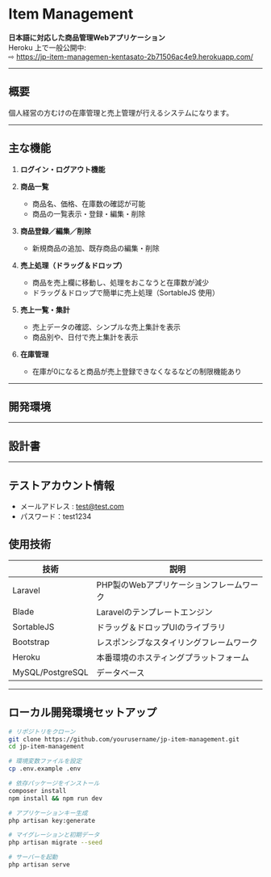 # Item Management 

**日本語に対応した商品管理Webアプリケーション**  
Heroku 上で一般公開中:  
⇨ https://jp-item-managemen-kentasato-2b71506ac4e9.herokuapp.com/

---

##  概要

個人経営の方むけの在庫管理と売上管理が行えるシステムになります。

---

##  主な機能

1. **ログイン・ログアウト機能**

2. **商品一覧**
   - 商品名、価格、在庫数の確認が可能
   - 商品の一覧表示・登録・編集・削除 

3. **商品登録／編集／削除**
   - 新規商品の追加、既存商品の編集・削除

4. **売上処理（ドラッグ＆ドロップ）**
   - 商品を売上欄に移動し、処理をおこなうと在庫数が減少
   - ドラッグ＆ドロップで簡単に売上処理（SortableJS 使用）

5. **売上一覧・集計**
   - 売上データの確認、シンプルな売上集計を表示
   - 商品別や、日付で売上集計を表示

6. **在庫管理**
   - 在庫が0になると商品が売上登録できなくなるなどの制限機能あり

---

##  開発環境


---

##  設計書

---

##  テストアカウント情報
   - メールアドレス : test@test.com
   - パスワード：test1234


##  使用技術

| 技術        | 説明                              |
|-------------|-----------------------------------|
| Laravel     | PHP製のWebアプリケーションフレームワーク |
| Blade       | Laravelのテンプレートエンジン           |
| SortableJS  | ドラッグ＆ドロップUIのライブラリ         |
| Bootstrap   | レスポンシブなスタイリングフレームワーク  |
| Heroku      | 本番環境のホスティングプラットフォーム   |
| MySQL/PostgreSQL | データベース                        |

---

##  ローカル開発環境セットアップ

```bash
# リポジトリをクローン
git clone https://github.com/yourusername/jp-item-management.git
cd jp-item-management

# 環境変数ファイルを設定
cp .env.example .env

# 依存パッケージをインストール
composer install
npm install && npm run dev

# アプリケーションキー生成
php artisan key:generate

# マイグレーションと初期データ
php artisan migrate --seed

# サーバーを起動
php artisan serve